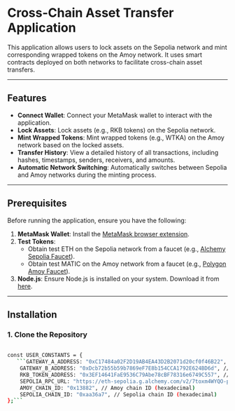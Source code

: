 # **Cross-Chain Asset Transfer Application**

This application allows users to lock assets on the Sepolia network and mint corresponding wrapped tokens on the Amoy network. It uses smart contracts deployed on both networks to facilitate cross-chain asset transfers.

---

## **Features**
- **Connect Wallet**: Connect your MetaMask wallet to interact with the application.
- **Lock Assets**: Lock assets (e.g., RKB tokens) on the Sepolia network.
- **Mint Wrapped Tokens**: Mint wrapped tokens (e.g., WTKA) on the Amoy network based on the locked assets.
- **Transfer History**: View a detailed history of all transactions, including hashes, timestamps, senders, receivers, and amounts.
- **Automatic Network Switching**: Automatically switches between Sepolia and Amoy networks during the minting process.

---

## **Prerequisites**
Before running the application, ensure you have the following:
1. **MetaMask Wallet**: Install the [MetaMask browser extension](https://metamask.io/).
2. **Test Tokens**:
   - Obtain test ETH on the Sepolia network from a faucet (e.g., [Alchemy Sepolia Faucet](https://sepoliafaucet.com/)).
   - Obtain test MATIC on the Amoy network from a faucet (e.g., [Polygon Amoy Faucet](https://faucet.polygon.technology/)).
3. **Node.js**: Ensure Node.js is installed on your system. Download it from [here](https://nodejs.org/).

---

## **Installation**

### 1. Clone the Repository
```bash

const USER_CONSTANTS = {
   ```GATEWAY_A_ADDRESS: "0xC17484a02F2D19AB4EA43D2B2071d20cf0f46B22", // Replace with your GatewayA address
    GATEWAY_B_ADDRESS: "0xDcb72b55b59b7869eF7E8b154CCA1792E624BD6d", // Replace with your GatewayB address
    RKB_TOKEN_ADDRESS: "0x3EF14641FaE9536C79Abe78cBF78316e6749C557", // Replace with your RKB token address
    SEPOLIA_RPC_URL: "https://eth-sepolia.g.alchemy.com/v2/7toxm4WYQO-pDkvb8MupEXr5PK94UwNc", // Sepolia RPC URL
    AMOY_CHAIN_ID: "0x13882", // Amoy chain ID (hexadecimal)
    SEPOLIA_CHAIN_ID: "0xaa36a7", // Sepolia chain ID (hexadecimal)
};```


